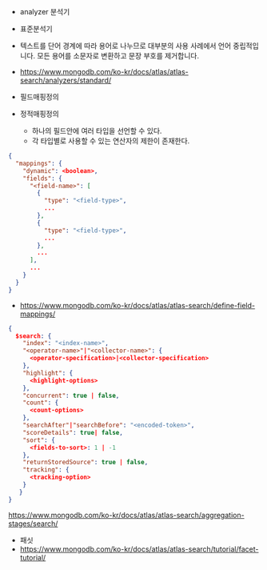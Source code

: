 - analyzer 분석기
- 표준분석기
- 텍스트를 단어 경계에 따라 용어로 나누므로 대부분의 사용 사례에서 언어 중립적입니다. 모든 용어를 소문자로 변환하고 문장 부호를 제거합니다. 
- https://www.mongodb.com/ko-kr/docs/atlas/atlas-search/analyzers/standard/

- 필드매핑정의
- 정적매핑정의
  - 하나의 필드안에 여러 타입을 선언할 수 있다.
  - 각 타입별로 사용할 수 있는 연산자의 제한이 존재한다.

```json
{
  "mappings": {
    "dynamic": <boolean>,
    "fields": {
      "<field-name>": [
        {
          "type": "<field-type>",
          ...
        },
        {
          "type": "<field-type>",
          ...
        },
        ...
      ],
      ...
    }
  }
}
```
  - https://www.mongodb.com/ko-kr/docs/atlas/atlas-search/define-field-mappings/


```json
{
  $search: {
    "index": "<index-name>",
    "<operator-name>"|"<collector-name>": {
      <operator-specification>|<collector-specification>
    },
    "highlight": {
      <highlight-options>
    },
    "concurrent": true | false,
    "count": {
      <count-options>
    },
    "searchAfter"|"searchBefore": "<encoded-token>",
    "scoreDetails": true| false,
    "sort": {
      <fields-to-sort>: 1 | -1
    },
    "returnStoredSource": true | false,
    "tracking": {
      <tracking-option>
    }
   }
}
```
https://www.mongodb.com/ko-kr/docs/atlas/atlas-search/aggregation-stages/search/

- 패싯
- https://www.mongodb.com/ko-kr/docs/atlas/atlas-search/tutorial/facet-tutorial/